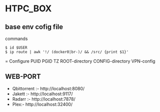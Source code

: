 # HTPC_BOX

## base env cofig file

commands
```
$ id $USER
$ ip route | awk '!/ (docker0|br-)/ && /src/ {print $1}'
```

= Configure PUID PGID TZ ROOT-directory CONFIG-directory VPN-config

## WEB-PORT 
* Qbittorrent :- http://localhost:8080/
* Jakett :- http://localhost:9117/
* Radarr :- http://localhost:7878/
* Plex:- http://localhost:32400/
